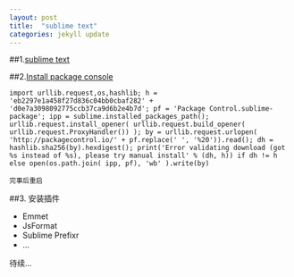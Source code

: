 ```yaml
---
layout: post
title:  "sublime text"
categories: jekyll update
---
```

##1.[sublime text](http://www.sublimetext.com/3)
	

##2.[Install package console](https://packagecontrol.io/installation#st3)

	
	import urllib.request,os,hashlib; h = 'eb2297e1a458f27d836c04bb0cbaf282' + 'd0e7a3098092775ccb37ca9d6b2e4b7d'; pf = 'Package Control.sublime-package'; ipp = sublime.installed_packages_path(); urllib.request.install_opener( urllib.request.build_opener( urllib.request.ProxyHandler()) ); by = urllib.request.urlopen( 'http://packagecontrol.io/' + pf.replace(' ', '%20')).read(); dh = hashlib.sha256(by).hexdigest(); print('Error validating download (got %s instead of %s), please try manual install' % (dh, h)) if dh != h else open(os.path.join( ipp, pf), 'wb' ).write(by)

	完事后重启


##3. 安装插件
- Emmet
- JsFormat
- Sublime Prefixr
- ...

待续...


	

	